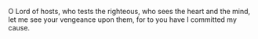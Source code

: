 O Lord of hosts, who tests the righteous, who sees the heart and the mind, let me see your vengeance upon them, for to you have I committed my cause.
